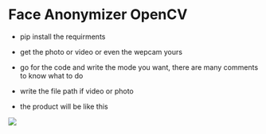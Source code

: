 # Face Anonymizer OpenCV

- pip install the requirments

- get the photo or video or even the wepcam yours

- go for the code and write the mode you want, there are many comments to know what to do

- write the file path if video or photo

- the product will be like this

![]([my_video.mov](https://github.com/muhammedhossam/FaceAnonymizer/blob/main/output/out_video.mp4))
